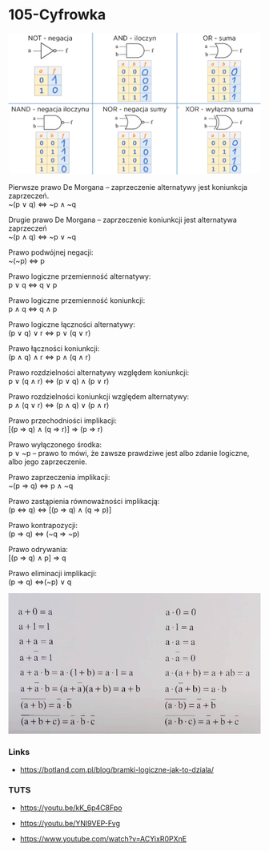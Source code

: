 # 105-Cyfrowka

![Bramki](Bramki2.PNG)

Pierwsze prawo De Morgana – zaprzeczenie alternatywy jest koniunkcja zaprzeczeń.\
~(p ∨ q) ⇔ ~p ∧ ~q

Drugie prawo De Morgana – zaprzeczenie koniunkcji jest alternatywa zaprzeczeń\
~(p ∧ q) ⇔ ~p ∨ ~q

Prawo podwójnej negacji:\
~(~p) ⇔ p

Prawo logiczne przemienność alternatywy:\
p ∨ q ⇔ q ∨ p

Prawo logiczne przemienność koniunkcji:\
p ∧ q ⇔ q ∧ p

Prawo logiczne łączności alternatywy:\
(p ∨ q) ∨ r ⇔ p ∨ (q ∨ r)

Prawo łączności koniunkcji:\
(p ∧ q) ∧ r ⇔ p ∧ (q ∧ r)

Prawo rozdzielności alternatywy względem koniunkcji:\
p ∨ (q ∧ r) ⇔ (p ∨ q) ∧ (p ∨ r)

Prawo rozdzielności koniunkcji względem alternatywy:\
p ∧ (q ∨ r) ⇔ (p ∧ q) ∨ (p ∧ r)

Prawo przechodniości implikacji:\
[(p ⇒ q) ∧ (q ⇒ r)] ⇒ (p ⇒ r)

Prawo wyłączonego środka:\
p ∨ ~p – prawo to mówi, że zawsze prawdziwe jest albo zdanie logiczne, albo jego zaprzeczenie.

Prawo zaprzeczenia implikacji:\
~(p ⇒ q) ⇔ p ∧ ~q

Prawo zastąpienia równoważności implikacją:\
(p ⇔ q) ⇔ [(p ⇒ q) ∧ (q ⇒ p)]

Prawo kontrapozycji:\
(p ⇒ q) ⇔ (~q ⇒ ~p)

Prawo odrywania:\
[(p ⇒ q) ∧ p] ⇒ q

Prawo eliminacji implikacji:\
(p ⇒ q) ⇔(~p) ∨ q

![Prawa](Prawa2.jpg)


### Links
- https://botland.com.pl/blog/bramki-logiczne-jak-to-dziala/

### TUTS
- https://youtu.be/kK_6p4C8Fpo
- https://youtu.be/YNl9VEP-Fvg

- https://www.youtube.com/watch?v=ACYixR0PXnE
